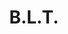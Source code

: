---
title: "B.L.T."
description: "Grilled bacon, fresh tomatoes, & lettuce with mayo"
price_s: "6.50"
price_l: ""
price_lg: ""
weight: "6"
hidden: true
---
